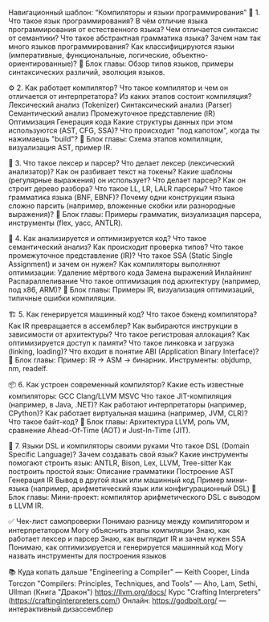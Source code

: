 Навигационный шаблон: “Компиляторы и языки программирования”
🧱 1. Что такое язык программирования?
В чём отличие языка программирования от естественного языка?
Чем отличается синтаксис от семантики?
Что такое абстрактная грамматика языка?
Зачем нам так много языков программирования?
Как классифицируются языки (императивные, функциональные, логические, объектно-ориентированные)?
🔹 Блок главы: Обзор типов языков, примеры синтаксических различий, эволюция языков.

⚙️ 2. Как работает компилятор?
Что такое компилятор и чем он отличается от интерпретатора?
Из каких этапов состоит компиляция?
Лексический анализ (Tokenizer)
Синтаксический анализ (Parser)
Семантический анализ
Промежуточное представление (IR)
Оптимизация
Генерация кода
Какие структуры данных при этом используются (AST, CFG, SSA)?
Что происходит "под капотом", когда ты нажимаешь "build"?
🔹 Блок главы: Схема этапов компиляции, визуализация AST, пример IR.

🧠 3. Что такое лексер и парсер?
Что делает лексер (лексический анализатор)?
Как он разбивает текст на токены?
Какие шаблоны (регулярные выражения) он использует?
Что делает парсер?
Как он строит дерево разбора?
Что такое LL, LR, LALR парсеры?
Что такое грамматика языка (BNF, EBNF)?
Почему одни конструкции языка сложно парсить (например, вложенные скобки или разнородные выражения)?
🔹 Блок главы: Примеры грамматик, визуализация парсера, инструменты (flex, yacc, ANTLR).

🧮 4. Как анализируется и оптимизируется код?
Что такое семантический анализ?
Как происходит проверка типов?
Что такое промежуточное представление (IR)?
Что такое SSA (Static Single Assignment) и зачем он нужен?
Как компиляторы выполняют оптимизации:
Удаление мёртвого кода
Замена выражений
Инлайнинг
Распараллеливание
Что такое оптимизация под архитектуру (например, под x86, ARM)?
🔹 Блок главы: Примеры IR, визуализация оптимизаций, типичные ошибки компиляции.

🏗️ 5. Как генерируется машинный код?
Что такое бэкенд компилятора?
Как IR превращается в ассемблер?
Как выбираются инструкции в зависимости от архитектуры?
Что такое регистровая аллокация?
Как оптимизируется доступ к памяти?
Что такое линковка и загрузка (linking, loading)?
Что входит в понятие ABI (Application Binary Interface)?
🔹 Блок главы: Пример: IR → ASM → бинарник. Инструменты: objdump, nm, readelf.

📦 6. Как устроен современный компилятор?
Какие есть известные компиляторы:
GCC
Clang/LLVM
MSVC
Что такое JIT-компиляция (например, в Java, .NET)?
Как работают интерпретаторы (например, CPython)?
Как работает виртуальная машина (например, JVM, CLR)?
Что такое байт-код?
🔹 Блок главы: Архитектура LLVM, роль VM, сравнение Ahead-Of-Time (AOT) и Just-In-Time (JIT).

🚀 7. Языки DSL и компиляторы своими руками
Что такое DSL (Domain Specific Language)?
Зачем создавать свой язык?
Какие инструменты помогают строить язык:
ANTLR, Bison, Lex, LLVM, Tree-sitter
Как построить простой язык:
Описание грамматики
Построение AST
Генерация IR
Вывод в другой язык или машинный код
Пример мини-языка (например, арифметический язык или конфигурационный DSL)
🔹 Блок главы: Мини-проект: компилятор арифметического DSL с выводом в LLVM IR.

✅ Чек-лист самопроверки
 Понимаю разницу между компилятором и интерпретатором
 Могу объяснить этапы компиляции
 Знаю, как работает лексер и парсер
 Знаю, как выглядит IR и зачем нужен SSA
 Понимаю, как оптимизируется и генерируется машинный код
 Могу назвать инструменты для построения языков
 
📚 Куда копать дальше
"Engineering a Compiler" — Keith Cooper, Linda Torczon
"Compilers: Principles, Techniques, and Tools" — Aho, Lam, Sethi, Ullman (Книга "Дракон")
https://llvm.org/docs/
Курс "Crafting Interpreters" (https://craftinginterpreters.com/)
Онлайн: https://godbolt.org/ — интерактивный дизассемблер
